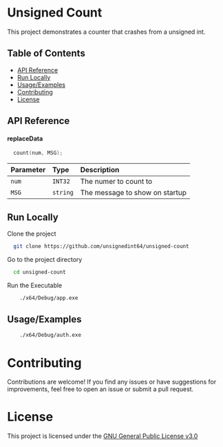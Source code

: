 # Unsigned Count

This project demonstrates a counter that crashes from a unsigned int.


## Table of Contents

- [API Reference](#api-reference)
- [Run Locally](#run-locally)
- [Usage/Examples](#usageexamples)
- [Contributing](#contributing)
- [License](#license)

## API Reference

#### replaceData

```cpp
  count(num, MSG);
```

| Parameter | Type     | Description                |
| :-------- | :------- | :------------------------- |
| `num` | `INT32` | The numer to count to |
| `MSG` | `string` | The message to show on startup |



## Run Locally

Clone the project

```bash
  git clone https://github.com/unsignedint64/unsigned-count
```

Go to the project directory

```bash
  cd unsigned-count
```

Run the Executable

```bash
    ./x64/Debug/app.exe
```


## Usage/Examples

```bash
    ./x64/Debug/auth.exe
```


# Contributing

Contributions are welcome! If you find any issues or have suggestions for improvements, feel free to open an issue or submit a pull request.

# License

This project is licensed under the [GNU General Public License v3.0](https://www.gnu.org/licenses/gpl-3.0.en.html)


